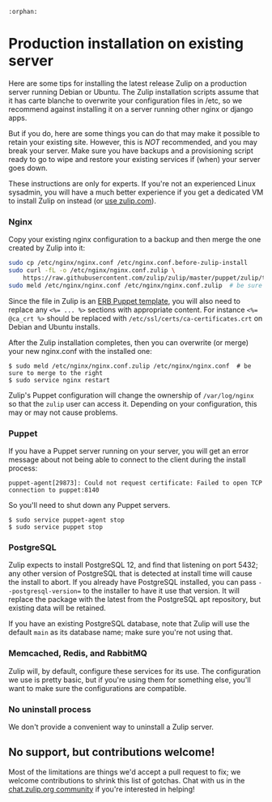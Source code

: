 ```{eval-rst}
:orphan:
```

# Production installation on existing server

Here are some tips for installing the latest release Zulip on a
production server running Debian or Ubuntu. The Zulip installation
scripts assume that it has carte blanche to overwrite your
configuration files in /etc, so we recommend against installing it on
a server running other nginx or django apps.

But if you do, here are some things you can do that may make it
possible to retain your existing site. However, this is *NOT*
recommended, and you may break your server. Make sure you have backups
and a provisioning script ready to go to wipe and restore your
existing services if (when) your server goes down.

These instructions are only for experts.  If you're not an experienced
Linux sysadmin, you will have a much better experience if you get a
dedicated VM to install Zulip on instead (or [use
zulip.com](https://zulip.com)).

### Nginx

Copy your existing nginx configuration to a backup and then merge the
one created by Zulip into it:

```bash
sudo cp /etc/nginx/nginx.conf /etc/nginx.conf.before-zulip-install
sudo curl -fL -o /etc/nginx/nginx.conf.zulip \
    https://raw.githubusercontent.com/zulip/zulip/master/puppet/zulip/templates/nginx.conf.template.erb
sudo meld /etc/nginx/nginx.conf /etc/nginx/nginx.conf.zulip  # be sure to merge to the right
```

Since the file in Zulip is an [ERB Puppet
template](https://puppet.com/docs/puppet/7/lang_template_erb.html),
you will also need to replace any `<%= ... %>` sections with
appropriate content.  For instance `<%= @ca_crt %>` should be replaced
with `/etc/ssl/certs/ca-certificates.crt` on Debian and Ubuntu
installs.

After the Zulip installation completes, then you can overwrite (or
merge) your new nginx.conf with the installed one:

```console
$ sudo meld /etc/nginx/nginx.conf.zulip /etc/nginx/nginx.conf  # be sure to merge to the right
$ sudo service nginx restart
```

Zulip's Puppet configuration will change the ownership of
`/var/log/nginx` so that the `zulip` user can access it.  Depending on
your configuration, this may or may not cause problems.

### Puppet

If you have a Puppet server running on your server, you will get an
error message about not being able to connect to the client during the
install process:

```console
puppet-agent[29873]: Could not request certificate: Failed to open TCP connection to puppet:8140
```

So you'll need to shut down any Puppet servers.

```console
$ sudo service puppet-agent stop
$ sudo service puppet stop
```

### PostgreSQL

Zulip expects to install PostgreSQL 12, and find that listening on
port 5432; any other version of PostgreSQL that is detected at install
time will cause the install to abort.  If you already have PostgreSQL
installed, you can pass `--postgresql-version=` to the installer to
have it use that version.  It will replace the package with the latest
from the PostgreSQL apt repository, but existing data will be
retained.

If you have an existing PostgreSQL database, note that Zulip will use
the default `main` as its database name; make sure you're not using
that.

### Memcached, Redis, and RabbitMQ

Zulip will, by default, configure these services for its use.  The
configuration we use is pretty basic, but if you're using them for
something else, you'll want to make sure the configurations are
compatible.

### No uninstall process

We don't provide a convenient way to uninstall a Zulip server.

## No support, but contributions welcome!

Most of the limitations are things we'd accept a pull request to fix;
we welcome contributions to shrink this list of gotchas.  Chat with us
in the [chat.zulip.org community](https://zulip.com/developer-community/) if you're
interested in helping!
